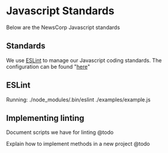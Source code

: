 # Javascript Standards

Below are the NewsCorp Javascript standards

## Standards ##

We use [ESLint][2] to manage our Javascript coding standards. The configuration can be found "[here][1]"

## ESLint ##
Running:
./node_modules/.bin/eslint ./examples/example.js

## Implementing linting ##

Document scripts we have for linting @todo

Explain how to implement methods in a new project @todo

[1]: ../.eslintrc.json
[2]: http://eslint.org/
